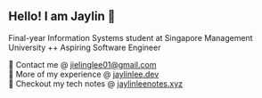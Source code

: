## Hello! I am Jaylin 🐼
Final-year Information Systems student at Singapore Management University ++ Aspiring Software Engineer

💌 Contact me @ [jielinglee01@gmail.com](mailto:jielinglee01@gmail.com)  
👻 More of my experience @ [jaylinlee.dev](https://jaylinlee.dev/)  
📝 Checkout my tech notes @ [jaylinleenotes.xyz](http://jaylinleenotes.xyz)  
